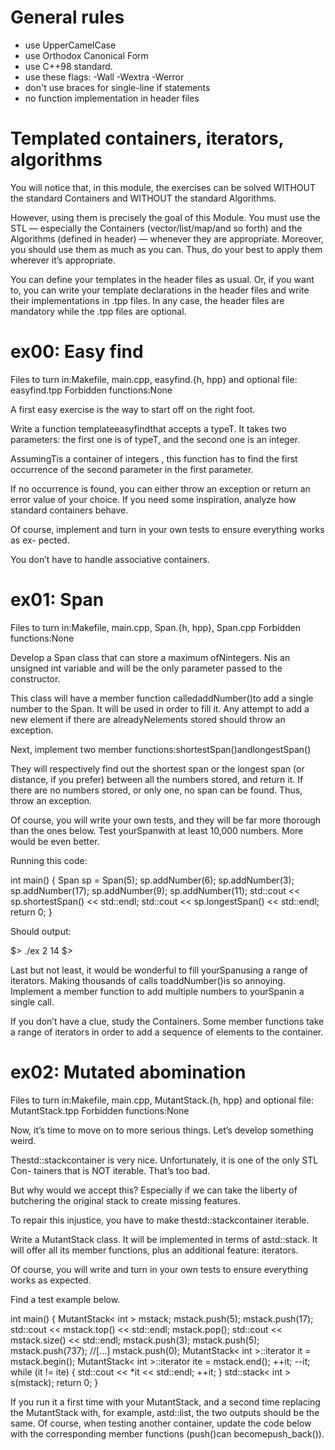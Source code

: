 # General rules
- use UpperCamelCase
- use Orthodox Canonical Form
- use C++98 standard.
- use these flags: -Wall -Wextra -Werror
- don't use braces for single-line if statements
- no function implementation in header files

# Templated containers, iterators, algorithms

You will notice that, in this module, the exercises can be solved WITHOUT the standard
Containers and WITHOUT the standard Algorithms.

However, using them is precisely the goal of this Module.
You must use the STL — especially the Containers (vector/list/map/and so forth)
and the Algorithms (defined in header<algorithm>) — whenever they are appropriate.
Moreover, you should use them as much as you can.
Thus, do your best to apply them wherever it’s appropriate.

You can define your templates in the header files as usual. Or, if you want to, you
can write your template declarations in the header files and write their implementations
in .tpp files. In any case, the header files are mandatory while the .tpp files are optional.

# ex00: Easy find
Files to turn in:Makefile, main.cpp, easyfind.{h, hpp}
and optional file: easyfind.tpp
Forbidden functions:None

A first easy exercise is the way to start off on the right foot.

Write a function templateeasyfindthat accepts a typeT. It takes two parameters:
the first one is of typeT, and the second one is an integer.

AssumingTis a container of integers , this function has to find the first occurrence
of the second parameter in the first parameter.

If no occurrence is found, you can either throw an exception or return an error value
of your choice. If you need some inspiration, analyze how standard containers behave.

Of course, implement and turn in your own tests to ensure everything works as ex-
pected.

You don’t have to handle associative containers.

# ex01: Span
Files to turn in:Makefile, main.cpp, Span.{h, hpp}, Span.cpp
Forbidden functions:None

Develop a Span class that can store a maximum ofNintegers. Nis an unsigned int
variable and will be the only parameter passed to the constructor.

This class will have a member function calledaddNumber()to add a single number
to the Span. It will be used in order to fill it. Any attempt to add a new element if there
are alreadyNelements stored should throw an exception.

Next, implement two member functions:shortestSpan()andlongestSpan()

They will respectively find out the shortest span or the longest span (or distance, if
you prefer) between all the numbers stored, and return it. If there are no numbers stored,
or only one, no span can be found. Thus, throw an exception.

Of course, you will write your own tests, and they will be far more thorough than the
ones below. Test yourSpanwith at least 10,000 numbers. More would be even better.

Running this code:

int main()
{
Span sp = Span(5);
sp.addNumber(6);
sp.addNumber(3);
sp.addNumber(17);
sp.addNumber(9);
sp.addNumber(11);
std::cout << sp.shortestSpan() << std::endl;
std::cout << sp.longestSpan() << std::endl;
return 0;
}

Should output:

$> ./ex
2
14
$>

Last but not least, it would be wonderful to fill yourSpanusing a range of iterators.
Making thousands of calls toaddNumber()is so annoying. Implement a member function
to add multiple numbers to yourSpanin a single call.

If you don’t have a clue, study the Containers. Some member
functions take a range of iterators in order to add a sequence of
elements to the container.

# ex02: Mutated abomination
Files to turn in:Makefile, main.cpp, MutantStack.{h, hpp}
and optional file: MutantStack.tpp
Forbidden functions:None

Now, it’s time to move on to more serious things. Let’s develop something weird.

Thestd::stackcontainer is very nice. Unfortunately, it is one of the only STL Con-
tainers that is NOT iterable. That’s too bad.

But why would we accept this? Especially if we can take the liberty of butchering the
original stack to create missing features.

To repair this injustice, you have to make thestd::stackcontainer iterable.

Write a MutantStack class. It will be implemented in terms of astd::stack.
It will offer all its member functions, plus an additional feature: iterators.

Of course, you will write and turn in your own tests to ensure everything works as
expected.

Find a test example below.

int main()
{
MutantStack< int > mstack;
mstack.push(5);
mstack.push(17);
std::cout << mstack.top() << std::endl;
mstack.pop();
std::cout << mstack.size() << std::endl;
mstack.push(3);
mstack.push(5);
mstack.push(737);
//[...]
mstack.push(0);
MutantStack< int >::iterator it = mstack.begin();
MutantStack< int >::iterator ite = mstack.end();
++it;
--it;
while (it != ite)
{
std::cout << *it << std::endl;
++it;
}
std::stack< int > s(mstack);
return 0;
}

If you run it a first time with your MutantStack, and a second time replacing the
MutantStack with, for example, astd::list, the two outputs should be the same. Of
course, when testing another container, update the code below with the corresponding
member functions (push()can becomepush_back()).